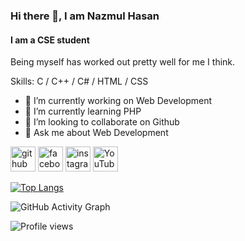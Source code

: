 ### Hi there 👋, I am Nazmul Hasan
#### I am a CSE student


Being myself has worked out pretty well for me I think.

Skills: C / C++ / C# / HTML / CSS

- 🔭 I’m currently working on Web Development 
- 🌱 I’m currently learning PHP 
- 👯 I’m looking to collaborate on Github 
- 💬 Ask me about Web Development 


[<img src='https://cdn.jsdelivr.net/npm/simple-icons@3.0.1/icons/github.svg' alt='github' height='40'>](https://github.com/https://github.com/tasrif-nazmul)  [<img src='https://cdn.jsdelivr.net/npm/simple-icons@3.0.1/icons/facebook.svg' alt='facebook' height='40'>](https://www.facebook.com/https://www.facebook.com/naazmul.hasan.507)  [<img src='https://cdn.jsdelivr.net/npm/simple-icons@3.0.1/icons/instagram.svg' alt='instagram' height='40'>](https://www.instagram.com/https://www.instagram.com/tasrif_nazmul/?hl=en/)  [<img src='https://cdn.jsdelivr.net/npm/simple-icons@3.0.1/icons/youtube.svg' alt='YouTube' height='40'>](https://www.youtube.com/channel/https://www.youtube.com/channel/UCs11QHe1nbJg424qYFn8fCQ)  

[![Top Langs](https://github-readme-stats.vercel.app/api/top-langs/?username=https://github.com/tasrif-nazmul)](https://github.com/anuraghazra/github-readme-stats)

![GitHub Activity Graph](https://activity-graph.herokuapp.com/graph?username=https://github.com/tasrif-nazmul)  

![Profile views](https://gpvc.arturio.dev/https://github.com/tasrif-nazmul)  
